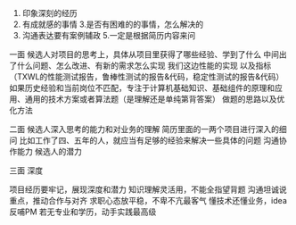 1. 印象深刻的经历
2. 有成就感的事情
3.是否有困难的的事情，怎么解决的
4. 沟通表达要有案例辅政
5.一定是根据简历内容来问


一面
候选人对项目的思考上，具体从项目里获得了哪些经验、学到了什么
中间出了什么问题、怎么改进、有新的需求怎么实现
我们这边性能的实现 以及指标（TXWL的性能测试报告，鲁棒性测试的报告&代码，稳定性测试的报告&代码）
如果历史经验和当前岗位不匹配，专注于计算机基础知识、基础组件的原理和应用、通用的技术方案或者算法题（是理解还是单纯第背答案）
做题的思路以及优化方法

二面
候选人深入思考的能力和对业务的理解
简历里面的一两个项目进行深入的细问
比如工作了四、五年的人，就应当有足够的经验来解决一些具体的问题
沟通协作能力
候选人的潜力

三面
深度

项目经历要牢记，展现深度和潜力
知识理解灵活用，不能全指望背题
沟通坦诚说重点，推动合作与对齐
求职心态放平稳，不卑不亢最客气
懂技术还懂业务，idea反哺PM
若无专业和学历，动手实践最高级